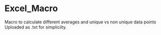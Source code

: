 # Excel_Macro
Macro to calculate different averages and unique vs non unique data points
Uploaded as .txt for simpliciity. 
